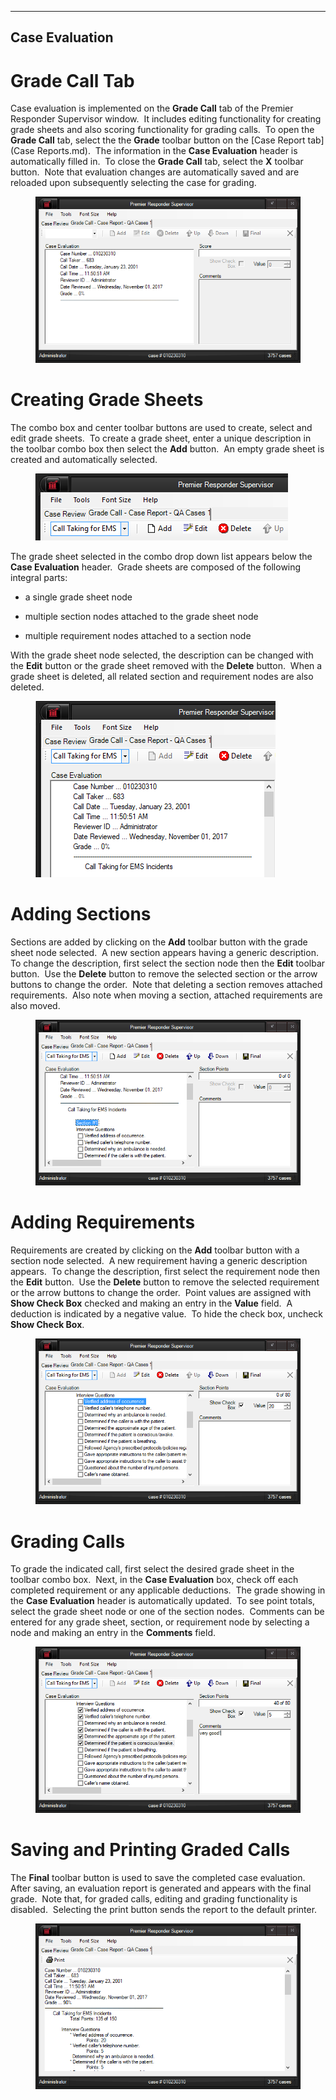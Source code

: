   ---------------------
  **Case Evaluation**
  ---------------------

# Grade Call Tab

Case evaluation is implemented on the **Grade Call** tab of the Premier
Responder Supervisor window.  It includes editing functionality for
creating grade sheets and also scoring functionality for grading calls. 
To open the **Grade Call** tab, select the the **Grade** toolbar button
on the [Case Report tab](Case Reports.md).  The information in the
**Case Evaluation** header is automatically filled in.  To close the
**Grade Call** tab, select the **X** toolbar button.  Note that
evaluation changes are automatically saved and are reloaded upon
subsequently selecting the case for grading.

<figure><img src=".gitbook/assets/Case Eval_files/image001.png" alt=""><figcaption></figcaption></figure>

# Creating Grade Sheets

The combo box and center toolbar buttons are used to create, select and
edit grade sheets.  To create a grade sheet, enter a unique description
in the toolbar combo box then select the **Add** button.  An empty grade
sheet is created and automatically selected.

<figure><img src=".gitbook/assets/Case Eval_files/image002.png" alt=""><figcaption></figcaption></figure>

The grade sheet selected in the combo drop down list appears below the
**Case Evaluation** header.  Grade sheets are composed of the following
integral parts:

-   a single grade sheet node

-   multiple section nodes attached to the grade sheet node

-   multiple requirement nodes attached to a section node

With the grade sheet node selected, the description can be changed with
the **Edit** button or the grade sheet removed with the **Delete**
button.  When a grade sheet is deleted, all related section and
requirement nodes are also deleted.

<figure><img src=".gitbook/assets/Case Eval_files/image003.png" alt=""><figcaption></figcaption></figure>

# Adding Sections

Sections are added by clicking on the **Add** toolbar button with the
grade sheet node selected.  A new section appears having a generic
description.  To change the description, first select the section node
then the **Edit** toolbar button.  Use the **Delete** button to remove
the selected section or the arrow buttons to change the order.  Note
that deleting a section removes attached requirements.  Also note when
moving a section, attached requirements are also moved.

<figure><img src=".gitbook/assets/Case Eval_files/image004.png" alt=""><figcaption></figcaption></figure>

# Adding Requirements

Requirements are created by clicking on the **Add** toolbar button with
a section node selected.  A new requirement having a generic description
appears.  To change the description, first select the requirement node
then the **Edit** button.  Use the **Delete** button to remove the
selected requirement or the arrow buttons to change the order.  Point
values are assigned with **Show Check Box** checked and making an entry
in the **Value** field.  A deduction is indicated by a negative value. 
To hide the check box, uncheck **Show Check Box**.

<figure><img src=".gitbook/assets/Case Eval_files/image005.png" alt=""><figcaption></figcaption></figure>

# Grading Calls

To grade the indicated call, first select the desired grade sheet in the
toolbar combo box.  Next, in the **Case Evaluation** box, check off each
completed requirement or any applicable deductions.  The grade showing
in the **Case Evaluation** header is automatically updated.  To see
point totals, select the grade sheet node or one of the section nodes. 
Comments can be entered for any grade sheet, section, or requirement
node by selecting a node and making an entry in the **Comments** field.

<figure><img src=".gitbook/assets/Case Eval_files/image006.png" alt=""><figcaption></figcaption></figure>

# Saving and Printing Graded Calls

The **Final** toolbar button is used to save the completed case
evaluation.  After saving, an evaluation report is generated and appears
with the final grade.  Note that, for graded calls, editing and grading
functionality is disabled.  Selecting the print button sends the report
to the default printer.

<figure><img src=".gitbook/assets/Case Eval_files/image007.png" alt=""><figcaption></figcaption></figure>
